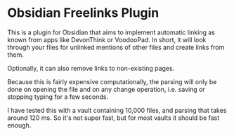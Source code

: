 # Obsidian Freelinks Plugin

This is a plugin for Obsidian that aims to implement automatic linking as known
from apps like DevonThink or VoodooPad. In short, it will look through your
files for unlinked mentions of other files and create links from them.

Optionally, it can also remove links to non-existing pages.

Because this is fairly expensive computationally, the parsing will only be done
on opening the file and on any change operation, i.e. saving or stopping typing
for a few seconds.

I have tested this with a vault containing 10,000 files, and parsing that takes
around 120 ms. So it's not super fast, but for most vaults it should be fast
enough.
